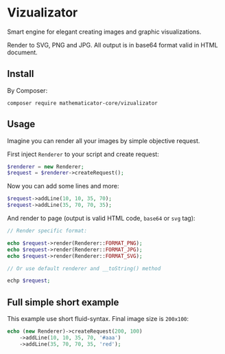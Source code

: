 Vizualizator
============

Smart engine for elegant creating images and graphic visualizations.

Render to SVG, PNG and JPG. All output is in base64 format valid in HTML document.

Install
-------

By Composer:

```shell
composer require mathematicator-core/vizualizator
```

Usage
-----

Imagine you can render all your images by simple objective request.

First inject `Renderer` to your script and create request:

```php
$renderer = new Renderer;
$request = $renderer->createRequest();
```

Now you can add some lines and more:

```php
$request->addLine(10, 10, 35, 70);
$request->addLine(35, 70, 70, 35);
```

And render to page (output is valid HTML code, `base64` or `svg` tag):

```php
// Render specific format:

echo $request->render(Renderer::FORMAT_PNG);
echo $request->render(Renderer::FORMAT_JPG);
echo $request->render(Renderer::FORMAT_SVG);

// Or use default renderer and __toString() method

echp $request;
```

Full simple short example
-------------------------

This example use short fluid-syntax. Final image size is `200x100`:

```php
echo (new Renderer)->createRequest(200, 100)
    ->addLine(10, 10, 35, 70, '#aaa')
    ->addLine(35, 70, 70, 35, 'red');
```
